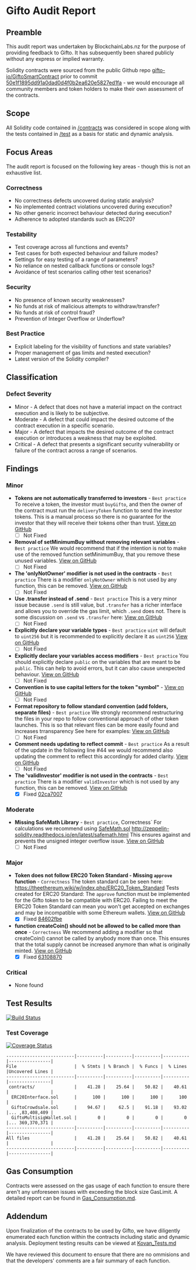 # Gifto Audit Report

## Preamble
This audit report was undertaken by BlockchainLabs.nz for the purpose of providing feedback to Gifto. It has subsequently been shared publicly without any express or implied warranty.

Solidity contracts were sourced from the public Github repo [gifto-io/GiftoSmartContract](https://github.com/BlockchainLabsNZ/gifto-contracts/) prior to commit [50e1f1895dd91a0dad0d4f0b2ea620e5827ed1fa](https://github.com/gifto-io/GiftoSmartContract/tree/50e1f1895dd91a0dad0d4f0b2ea620e5827ed1fa) - we would encourage all community members and token holders to make their own assessment of the contracts.

## Scope
All Solidity code contained in [/contracts](https://github.com/BlockchainLabsNZ/gifto-contracts/tree/master/contracts) was considered in scope along with the tests contained in [/test](https://github.com/BlockchainLabsNZ/gifto-contracts/tree/master/test) as a basis for static and dynamic analysis.

## Focus Areas
The audit report is focused on the following key areas - though this is not an exhaustive list.
### Correctness
- No correctness defects uncovered during static analysis?
- No implemented contract violations uncovered during execution?
- No other generic incorrect behaviour detected during execution?
- Adherence to adopted standards such as ERC20?
### Testability
- Test coverage across all functions and events?
- Test cases for both expected behaviour and failure modes?
- Settings for easy testing of a range of parameters?
- No reliance on nested callback functions or console logs?
- Avoidance of test scenarios calling other test scenarios?
### Security
- No presence of known security weaknesses?
- No funds at risk of malicious attempts to withdraw/transfer?
- No funds at risk of control fraud?
- Prevention of Integer Overflow or Underflow?
### Best Practice
- Explicit labeling for the visibility of functions and state variables?
- Proper management of gas limits and nested execution?
- Latest version of the Solidity compiler?

## Classification
### Defect Severity
- Minor - A defect that does not have a material impact on the contract execution and is likely to be subjective.
- Moderate - A defect that could impact the desired outcome of the contract execution in a specific scenario.
- Major - A defect that impacts the desired outcome of the contract execution or introduces a weakness that may be exploited.
- Critical - A defect that presents a significant security vulnerability or failure of the contract across a range of scenarios.

## Findings
### Minor
- **Tokens are not automatically transferred to investors** - `Best practice` To receive a token, the investor must `buyGifto`, and then the owner of the contract must run the `deliveryToken` function to send the investor tokens. This is a manual process so there is no guarantee for the investor that they will receive their tokens other than trust. [View on GitHub](https://github.com/BlockchainLabsNZ/gifto-contracts/issues/12)
  - [ ] Not Fixed
- **Removal of setMinimumBuy without removing relevant variables** - `Best practice` We would recommend that if the intention is not to make use of the removed function setMinimumBuy, that you remove these unused variables. [View on GitHub](https://github.com/BlockchainLabsNZ/gifto-contracts/issues/16)
  - [ ] Not Fixed
- **The 'onlyNotOwner' modifier is not used in the contracts** - `Best practice` There is a modifier `onlyNotOwner` which is not used by any function, this can be removed. [View on GitHub](https://github.com/BlockchainLabsNZ/gifto-contracts/issues/13)
  - [ ] Not Fixed
- **Use .transfer instead of .send** - `Best practice` This is a very minor issue because `.send` is still value, but `.transfer` has a richer interface and allows you to override the gas limit, which `.send` does not. There is some discussion on `.send` vs `.transfer` here:   [View on GitHub](https://github.com/BlockchainLabsNZ/gifto-contracts/issues/10)
  - [ ] Not Fixed
- **Explicitly declare your variable types** - `Best practice` `uint` will default to `uint256` but it is recommended to explicitly declare it as `uint256`  [View on GitHub](https://github.com/BlockchainLabsNZ/gifto-contracts/issues/9)
  - [ ] Not Fixed
- **Explicitly declare your variables access modifiers** - `Best practice` You should explicitly declare `public` on the variables that are meant to be `public`. This can help to avoid errors, but it can also cause unexpected behaviour.  [View on GitHub](https://github.com/BlockchainLabsNZ/gifto-contracts/issues/8)
  - [ ] Not Fixed
- **Convention is to use capital letters for the token "symbol"** -    [View on GitHub](https://github.com/BlockchainLabsNZ/gifto-contracts/issues/6)
  - [ ] Not Fixed
- **Format repository to follow standard convention (add folders, separate files)** - `Best practice` We strongly recommend restructuring the files in your repo to follow conventional approach of other token launches. This is so that relevant files can be more easily found and increases trransparency See here for examples:    [View on GitHub](https://github.com/BlockchainLabsNZ/gifto-contracts/issues/1)
  - [ ] Not Fixed
- **Comment needs updating to reflect commit** - `Best practice` As a result of the update in the following line #44 we would recommend also updating the comment to reflect this accordingly for added clarity. [View on GitHub](https://github.com/BlockchainLabsNZ/gifto-contracts/issues/11)
  - [ ] Not Fixed
- **The 'validInvestor' modifier is not used in the contracts** - `Best practice` There is a modifier `validInvestor` which is not used by any function, this can be removed. [View on GitHub](https://github.com/BlockchainLabsNZ/gifto-contracts/issues/14)
  - [x] Fixed [02ca7007](https://github.com/BlockchainLabsNZ/gifto-contracts/commit/02ca70070aaa30f15daba16a528a9abe2186d0d3) 

### Moderate
- **Missing SafeMath Library** - `Best practice`, Correctness` For calculations we recommend using [SafeMath.sol](https://github.com/OpenZeppelin/zeppelin-solidity/blob/master/contracts/math/SafeMath.sol) http://zeppelin-solidity.readthedocs.io/en/latest/safemath.html This ensures against and prevents the unsigned integer overflow issue.  [View on GitHub](https://github.com/BlockchainLabsNZ/gifto-contracts/issues/3)
  - [ ] Not Fixed
  
### Major
- **Token does not follow ERC20 Token Standard - Missing `approve` function** - `Correctness` The token standard can be seen here: https://theethereum.wiki/w/index.php/ERC20_Token_Standard Tests created for ERC20 Standard:  The `approve` function must be implemented for the Gifto token to be compatible with ERC20. Failing to meet the ERC20 Token Standard can mean you won't get accepted on exchanges and may be incompatible with some Ethereum wallets.  [View on GitHub](https://github.com/BlockchainLabsNZ/gifto-contracts/issues/5)
  - [x] Fixed [84602fbe](https://github.com/BlockchainLabsNZ/gifto-contracts/commit/de37a1860bb788b4447b0f2d9025150594ddfbfc)
- **function createCoin() should not be allowed to be called more than once** - `Correctness` We recommend adding a modifier so that createCoin() cannot be called by anybody more than once. This ensures that the total supply cannot be increased anymore than what is originally minted.   [View on GitHub](https://github.com/BlockchainLabsNZ/gifto-contracts/issues/4)
  - [x] Fixed [63108870](https://github.com/BlockchainLabsNZ/gifto-contracts/commit/87701be0f15b5610ffdbc1a32514c974a0fd5239)

### Critical
- None found

## Test Results

[![Build Status](https://travis-ci.org/BlockchainLabsNZ/gifto-contracts.svg?branch=master)](https://travis-ci.org/BlockchainLabsNZ/gifto-contracts)

### Test Coverage

[![Coverage Status](https://coveralls.io/repos/github/BlockchainLabsNZ/etheal-contracts/badge.svg?branch=master)](https://coveralls.io/github/BlockchainLabsNZ/gifto-contracts?branch=master)

```
--------------------------|----------|----------|----------|----------|----------------|
File                      |  % Stmts | % Branch |  % Funcs |  % Lines |Uncovered Lines |
--------------------------|----------|----------|----------|----------|----------------|
 contracts/               |    41.28 |    25.64 |    50.82 |    40.61 |                |
  ERC20Interface.sol      |      100 |      100 |      100 |      100 |                |
  GiftoCrowdsale.sol      |    94.67 |     62.5 |    91.18 |    93.02 |... ,83,408,409 |
  GiftoMultisigWallet.sol |        0 |        0 |        0 |        0 |... 369,370,371 |
--------------------------|----------|----------|----------|----------|----------------|
All files                 |    41.28 |    25.64 |    50.82 |    40.61 |                |
--------------------------|----------|----------|----------|----------|----------------|
```

## Gas Consumption
Contracts were assessed on the gas usage of each function to ensure there aren't any unforeseen issues with exceeding the block size GasLimit. A detailed report can be found in [Gas_Consumption.md](https://github.com/BlockchainLabsNZ/gifto-contracts/blob/master/Gas_Consumption.md).

## Addendum
Upon finalization of the contracts to be used by Gifto, we have diligently enumerated each function within the contracts including static and dynamic analysis. Deployment testing results can be viewed at [Kovan_Tests.md](https://github.com/BlockchainLabsNZ/gifto-contracts/blob/master/Kovan_Tests.md)

We have reviewed this document to ensure that there are no ommisions and that the developers' comments are a fair summary of each function. 

